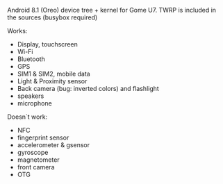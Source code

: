 Android 8.1 (Oreo) device tree + kernel for Gome U7. TWRP is included in the sources (busybox required)

Works:
  - Display, touchscreen
  - Wi-Fi
  - Bluetooth
  - GPS
  - SIM1 & SIM2, mobile data
  - Light & Proximity sensor
  - Back camera (bug: inverted colors) and flashlight
  - speakers
  - microphone
  
Doesn`t work:
  - NFC
  - fingerprint sensor
  - accelerometer & gsensor
  - gyroscope
  - magnetometer
  - front camera
  - OTG
